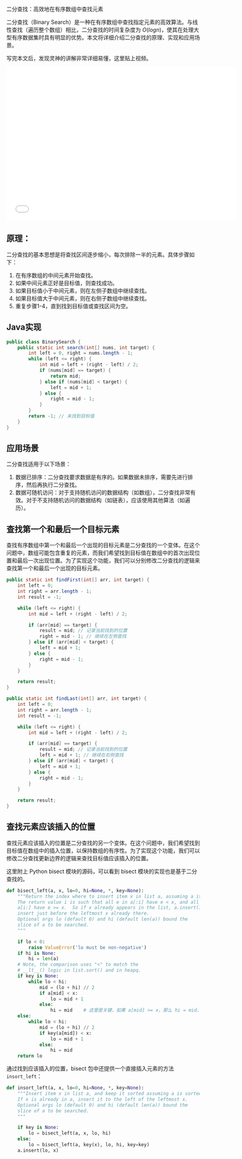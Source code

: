  二分查找：高效地在有序数组中查找元素

 二分查找（Binary Search）是一种在有序数组中查找指定元素的高效算法。与线性查找（遍历整个数组）相比，二分查找的时间复杂度为 $O(log n)$，使其在处理大型有序数据集时具有明显的优势。本文将详细介绍二分查找的原理、实现和应用场景。

写完本文后，发现灵神的讲解非常详细易懂，这里贴上视频。  

<iframe src="//player.bilibili.com/player.html?aid=305330226&bvid=BV1AP41137w7&cid=896358264&page=1" scrolling="no" style="margin:10px auto;display: block" width=600 height=400 frameborder="no" framespacing="0" allowfullscreen={true}> </iframe>

## 原理：
二分查找的基本思想是将查找区间逐步缩小，每次排除一半的元素。具体步骤如下：

1. 在有序数组的中间元素开始查找。
2. 如果中间元素正好是目标值，则查找成功。
3. 如果目标值小于中间元素，则在左侧子数组中继续查找。
4. 如果目标值大于中间元素，则在右侧子数组中继续查找。
5. 重复步骤1-4，直到找到目标值或查找区间为空。

## Java实现
```java
public class BinarySearch {
    public static int search(int[] nums, int target) {
        int left = 0, right = nums.length - 1;
        while (left <= right) {
            int mid = left + (right - left) / 2;
            if (nums[mid] == target) {
                return mid;
            } else if (nums[mid] < target) {
                left = mid + 1;
            } else {
                right = mid - 1;
            }
        }
        return -1; // 未找到目标值
    }
}
```

## 应用场景
二分查找适用于以下场景：

1. 数据已排序：二分查找要求数据是有序的。如果数据未排序，需要先进行排序，然后再执行二分查找。
2. 数据可随机访问：对于支持随机访问的数据结构（如数组），二分查找非常有效。对于不支持随机访问的数据结构（如链表），应该使用其他算法（如遍历）。

## 查找第一个和最后一个目标元素
查找有序数组中第一个和最后一个出现的目标元素是二分查找的一个变体。在这个问题中，数组可能包含重复的元素，而我们希望找到目标值在数组中的首次出现位置和最后一次出现位置。为了实现这个功能，我们可以分别修改二分查找的逻辑来查找第一个和最后一个出现的目标元素。

```java
public static int findFirst(int[] arr, int target) {
    int left = 0;
    int right = arr.length - 1;
    int result = -1;

    while (left <= right) {
        int mid = left + (right - left) / 2;

        if (arr[mid] == target) {
            result = mid; // 记录当前找到的位置
            right = mid - 1; // 继续在左侧查找
        } else if (arr[mid] < target) {
            left = mid + 1;
        } else {
            right = mid - 1;
        }
    }

    return result;
}

public static int findLast(int[] arr, int target) {
    int left = 0;
    int right = arr.length - 1;
    int result = -1;

    while (left <= right) {
        int mid = left + (right - left) / 2;

        if (arr[mid] == target) {
            result = mid; // 记录当前找到的位置
            left = mid + 1; // 继续在右侧查找
        } else if (arr[mid] < target) {
            left = mid + 1;
        } else {
            right = mid - 1;
        }
    }

    return result;
}
```

## 查找元素应该插入的位置
查找元素应该插入的位置是二分查找的另一个变体。在这个问题中，我们希望找到目标值在数组中的插入位置，以保持数组的有序性。为了实现这个功能，我们可以修改二分查找更新边界的逻辑来查找目标值应该插入的位置。

这里附上 Python bisect 模块的源码，可以看到 bisect 模块的实现也是基于二分查找的。

```python
def bisect_left(a, x, lo=0, hi=None, *, key=None):
    """Return the index where to insert item x in list a, assuming a is sorted.
    The return value i is such that all e in a[:i] have e < x, and all e in
    a[i:] have e >= x.  So if x already appears in the list, a.insert(i, x) will
    insert just before the leftmost x already there.
    Optional args lo (default 0) and hi (default len(a)) bound the
    slice of a to be searched.
    """

    if lo < 0:
        raise ValueError('lo must be non-negative')
    if hi is None:
        hi = len(a)
    # Note, the comparison uses "<" to match the
    # __lt__() logic in list.sort() and in heapq.
    if key is None:
        while lo < hi:
            mid = (lo + hi) // 2
            if a[mid] < x:
                lo = mid + 1
            else:
                hi = mid    # 这里是关键，如果 a[mid] >= x，那么 hi = mid，这样就保证了最后返回的索引 i 满足 a[:i] < x, a[i:] >= x
    else:
        while lo < hi:
            mid = (lo + hi) // 2
            if key(a[mid]) < x:
                lo = mid + 1
            else:
                hi = mid
    return lo
```
通过找到应该插入的位置，bisect 包中还提供一个直接插入元素的方法 `insort_left`：

```python
def insort_left(a, x, lo=0, hi=None, *, key=None):
    """Insert item x in list a, and keep it sorted assuming a is sorted.
    If x is already in a, insert it to the left of the leftmost x.
    Optional args lo (default 0) and hi (default len(a)) bound the
    slice of a to be searched.
    """

    if key is None:
        lo = bisect_left(a, x, lo, hi)
    else:
        lo = bisect_left(a, key(x), lo, hi, key=key)
    a.insert(lo, x)
```
